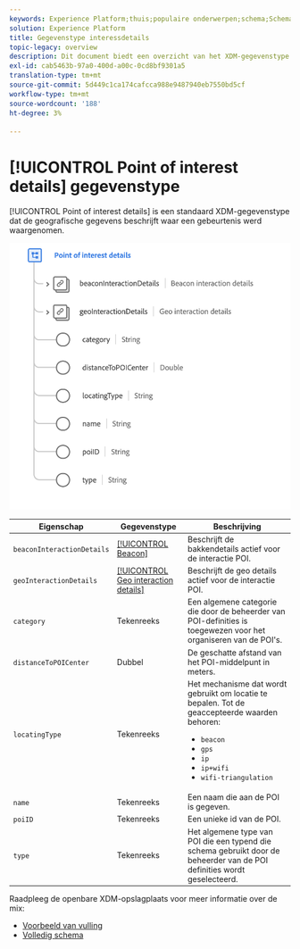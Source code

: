 ```yaml
---
keywords: Experience Platform;thuis;populaire onderwerpen;schema;Schema;XDM;velden;schema's;Schemas;poi;poi details;punt van belang;punt details;datatype;data-type;gegevenstype;
solution: Experience Platform
title: Gegevenstype interessdetails
topic-legacy: overview
description: Dit document biedt een overzicht van het XDM-gegevenstype Point of Interest Details.
exl-id: cab5463b-97a0-400d-a00c-0cd8bf9301a5
translation-type: tm+mt
source-git-commit: 5d449c1ca174cafcca988e9487940eb7550bd5cf
workflow-type: tm+mt
source-wordcount: '188'
ht-degree: 3%

---
```


# [!UICONTROL Point of interest details] gegevenstype

[!UICONTROL Point of interest details] is een standaard XDM-gegevenstype dat de geografische gegevens beschrijft waar een gebeurtenis werd waargenomen.

<img src="../images/data-types/poi-details.png" width="550" /><br />

| Eigenschap | Gegevenstype | Beschrijving |
| --- | --- | --- |
| `beaconInteractionDetails` | [[!UICONTROL Beacon]](./beacon.md) | Beschrijft de bakkendetails actief voor de interactie POI. |
| `geoInteractionDetails` | [[!UICONTROL Geo interaction details]](./geo-interaction-details.md) | Beschrijft de geo details actief voor de interactie POI. |
| `category` | Tekenreeks | Een algemene categorie die door de beheerder van POI-definities is toegewezen voor het organiseren van de POI&#39;s. |
| `distanceToPOICenter` | Dubbel | De geschatte afstand van het POI-middelpunt in meters. |
| `locatingType` | Tekenreeks | Het mechanisme dat wordt gebruikt om locatie te bepalen. Tot de geaccepteerde waarden behoren: <ul><li>`beacon`</li><li>`gps`</li><li>`ip`</li><li>`ip+wifi`</li><li>`wifi-triangulation`</li></ul> |
| `name` | Tekenreeks | Een naam die aan de POI is gegeven. |
| `poiID` | Tekenreeks | Een unieke id van de POI. |
| `type` | Tekenreeks | Het algemene type van POI die een typend die schema gebruikt door de beheerder van de POI definities wordt geselecteerd. |

Raadpleeg de openbare XDM-opslagplaats voor meer informatie over de mix:

* [Voorbeeld van vulling](https://github.com/adobe/xdm/blob/master/components/datatypes/poi-detail.example.1.json)
* [Volledig schema](https://github.com/adobe/xdm/blob/master/components/datatypes/poi-detail.schema.json)
